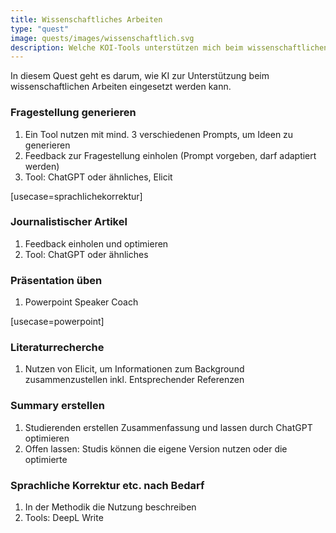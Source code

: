 ```yaml
---
title: Wissenschaftliches Arbeiten
type: "quest"
image: quests/images/wissenschaftlich.svg
description: Welche KOI-Tools unterstützen mich beim wissenschaftlichen Arbeiten? 
---
```



In diesem Quest geht es darum, wie KI zur Unterstützung beim wissenschaftlichen Arbeiten eingesetzt werden kann. 

###	Fragestellung generieren
1.	Ein Tool nutzen mit mind. 3 verschiedenen Prompts, um Ideen zu generieren
2.	Feedback zur Fragestellung einholen (Prompt vorgeben, darf adaptiert werden)
3.	Tool: ChatGPT oder ähnliches, Elicit

[usecase=sprachlichekorrektur]

###	Journalistischer Artikel

1.	Feedback einholen und optimieren
2.	Tool: ChatGPT oder ähnliches

### Präsentation üben

1.	Powerpoint Speaker Coach 

[usecase=powerpoint]

### Literaturrecherche

1.	Nutzen von Elicit, um Informationen zum Background zusammenzustellen inkl. Entsprechender Referenzen

### Summary erstellen

1.	Studierenden erstellen Zusammenfassung und lassen durch ChatGPT optimieren
2.	Offen lassen: Studis können die eigene Version nutzen oder die optimierte

### Sprachliche Korrektur etc. nach Bedarf

1.	In der Methodik die Nutzung beschreiben
2.	Tools: DeepL Write




